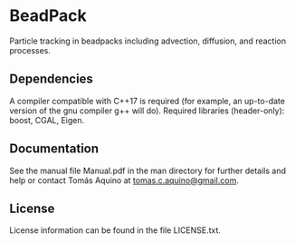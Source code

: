 # BeadPack

Particle tracking in beadpacks including advection, diffusion, and reaction processes. 

## Dependencies

A compiler compatible with C++17 is required (for example, an up-to-date version of the gnu compiler g++ will do).
Required libraries (header-only): boost, CGAL, Eigen.

## Documentation

See the manual file Manual.pdf in the man directory for further details and help or contact Tomás Aquino at tomas.c.aquino@gmail.com.

## License

License information can be found in the file LICENSE.txt.
